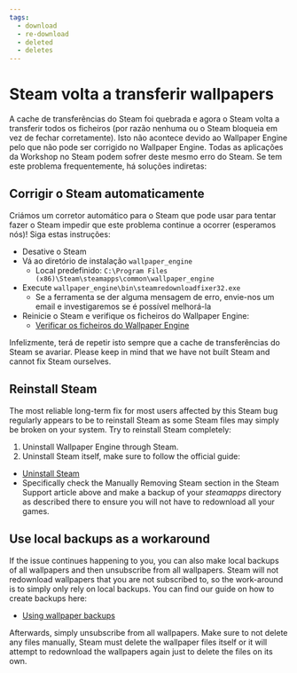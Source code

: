 ```yaml
---
tags:
  - download
  - re-download
  - deleted
  - deletes
---
```


# Steam volta a transferir wallpapers

A cache de transferências do Steam foi quebrada e agora o Steam volta a transferir todos os ficheiros (por razão nenhuma ou o Steam bloqueia em vez de fechar corretamente). Isto não acontece devido ao Wallpaper Engine pelo que não pode ser corrigido no Wallpaper Engine. Todas as aplicações da Workshop no Steam podem sofrer deste mesmo erro do Steam. Se tem este problema frequentemente, há soluções indiretas:

## Corrigir o Steam automaticamente
Criámos um corretor automático para o Steam que pode usar para tentar fazer o Steam impedir que este problema continue a ocorrer (esperamos nós)! Siga estas instruções:
* Desative o Steam
* Vá ao diretório de instalação `wallpaper_engine`
  * Local predefinido: `C:\Program Files (x86)\Steam\steamapps\common\wallpaper_engine`
* Execute `wallpaper_engine\bin\steamredownloadfixer32.exe`
  * Se a ferramenta se der alguma mensagem de erro, envie-nos um email e investigaremos se é possível melhorá-la
* Reinicie o Steam e verifique os ficheiros do Wallpaper Engine:
  * [Verificar os ficheiros do Wallpaper Engine](https://support.steampowered.com/kb_article.php?ref=2037-QEUH-3335)

Infelizmente, terá de repetir isto sempre que a cache de transferências do Steam se avariar. Please keep in mind that we have not built Steam and cannot fix Steam ourselves.

## Reinstall Steam

The most reliable long-term fix for most users affected by this Steam bug regularly appears to be to reinstall Steam as some Steam files may simply be broken on your system. Try to reinstall Steam completely:

1. Uninstall Wallpaper Engine through Steam.
2. Uninstall Steam itself, make sure to follow the official guide:
  * [Uninstall Steam](https://support.steampowered.com/kb_article.php?ref=9609-OBMP-2526)
  * Specifically check the Manually Removing Steam section in the Steam Support article above and make a backup of your *steamapps* directory as described there to ensure you will not have to redownload all your games.

## Use local backups as a workaround

If the issue continues happening to you, you can also make local backups of all wallpapers and then unsubscribe from all wallpapers. Steam will not redownload wallpapers that you are not subscribed to, so the work-around is to simply only rely on local backups. You can find our guide on how to create backups here:

* [Using wallpaper backups](/steam/backup)

Afterwards, simply unsubscribe from all wallpapers. Make sure to not delete any files manually, Steam must delete the wallpaper files itself or it will attempt to redownload the wallpapers again just to delete the files on its own.